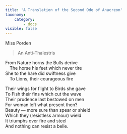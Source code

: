 ```yaml
---
title: 'A Translation of the Second Ode of Anacreon'
taxonomy:
    category:
        - docs
visible: false
---
```


<div class="author">Miss Porden</div>

> An Anti-Thalestris
  
From Nature horns the Bulls derive  
&emsp;The horse his feet which never tire  
She to the hare did swiftness give  
&emsp;To Lions, their courageous fire  
  
Their wings for flight to Birds she gave  
To Fish their fins which cut the wave  
Their prudence last bestowed on men  
For woman left what present then?  
Beauty — more sure than spear or shield  
Which they (resistless armour) wield  
It triumphs over fire and steel  
And nothing can resist a belle.